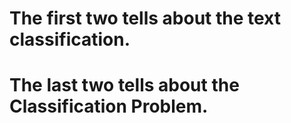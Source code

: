 # The first two tells about the text classification.
# The last two tells about the Classification Problem.
